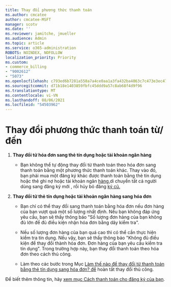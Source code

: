 ```yaml
---
title: Thay đổi phương thức thanh toán
ms.author: cmcatee
author: cmcatee-MSFT
manager: scotv
ms.date: ''
ms.reviewer: jamitche, jmueller
ms.audience: Admin
ms.topic: article
ms.service: o365-administration
ROBOTS: NOINDEX, NOFOLLOW
localization_priority: Priority
ms.custom:
- commerce_billing
- "9002612"
- "5073"
ms.openlocfilehash: c793ed6b7281a558a7a4ce0aa1a3fa432ba4863c7c473e3ec47d980d67c28b7b
ms.sourcegitcommit: d71b18e1403859fbfc45ddd9a57c8ab68f4d9f96
ms.translationtype: MT
ms.contentlocale: vi-VN
ms.lasthandoff: 08/06/2021
ms.locfileid: "54503962"
---
```

# <a name="change-payment-method-fromto"></a>Thay đổi phương thức thanh toán từ/đến

1. **Thay đổi từ hóa đơn sang thẻ tín dụng hoặc tài khoản ngân hàng**

    - Bạn không thể tự động thay đổi từ thanh toán theo hóa đơn sang thanh toán bằng một phương thức thanh toán khác. Thay vào [](/microsoft-365/commerce/try-or-buy-microsoft-365#buy-a-different-subscription) đó, bạn phải mua một đăng ký khác được thanh toán bằng thẻ tín dụng hoặc thẻ ghi nợ hoặc tài khoản ngân [hàng,](/microsoft-365/commerce/subscriptions/move-users-different-subscription)di chuyển tất cả người dùng sang đăng ký mới , rồi hủy bỏ đăng [ký cũ.](/microsoft-365/commerce/subscriptions/cancel-your-subscription)

2. **Thay đổi từ thẻ tín dụng hoặc tài khoản ngân hàng sang hóa đơn**

    - Bạn chỉ có thể thay đổi sang thanh toán bằng hóa đơn nếu đơn hàng của bạn vượt quá một số lượng nhất định. Nếu bạn không đáp ứng yêu cầu, bạn sẽ thấy thông báo "Số lượng đơn hàng của bạn không đủ lớn để đủ điều kiện nhận hóa đơn bằng dây kiểm tra".

    - Nếu số lượng đơn hàng của bạn quá cao thì có thể cần thực hiện kiểm tra tín dụng. Nếu vậy, bạn sẽ thấy thông báo "Không đủ điều kiện để thay đổi thành hóa đơn. Đơn hàng của bạn yêu cầu kiểm tra tín dụng". Trong trường hợp này, bạn thay đổi thanh toán theo hóa đơn theo cách thủ công.

    - Làm theo các bước trong Mục [Làm thế nào để thay đổi từ thanh toán bằng thẻ tín dụng sang hóa đơn? để](how-do-i-change-from-credit-card-payments-to-invoice.md) hoàn tất thay đổi thủ công.

Để biết thêm thông tin, hãy [xem mục Cách thanh toán cho đăng ký của bạn](/microsoft-365/commerce/billing-and-payments/pay-for-your-subscription).
